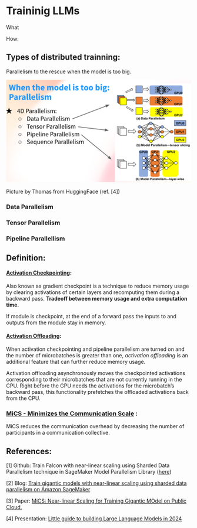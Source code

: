 # Traininig LLMs

What

How:

## Types of distributed trainning:



Parallelism to the rescue when the model is too big.

![image-20240318143745019](./assets/image-20240318143745019.png)

Picture by Thomas from HuggingFace (ref. [4])

### Data Parallelism



### Tensor Parallelism



### Pipeline Parallellism

 



## Definition:

#### [Activation Checkpointing](https://docs.aws.amazon.com/sagemaker/latest/dg/model-parallel-extended-features-pytorch-activation-checkpointing.html): 

Also known as gradient checkpoint is a technique to reduce memory usage by clearing activations of certain layers and recomputing them during a backward pass. **Tradeoff between memory usage and extra computation time.** 

If module is checkpoint, at the end of a forward pass the inputs to and outputs from the module stay in memory.

#### [Activation Offloading](https://docs.aws.amazon.com/sagemaker/latest/dg/model-parallel-extended-features-pytorch-activation-offloading.html): 

When activation checkpointing and pipeline parallelism are turned on and the number of microbatches is greater than one, *activation offloading* is an additional feature that can further reduce memory usage. 

Activation offloading asynchronously moves the checkpointed activations corresponding to their microbatches that are not currently running in the CPU. Right before the GPU needs the activations for the microbatch’s backward pass, this functionality prefetches the offloaded activations back from the CPU.

### [MiCS - Minimizes the Communication Scale](https://arxiv.org/pdf/2205.00119.pdf) : 

MiCS reduces the communication overhead by decreasing the number of participants in a communication collective.

## References:

[1] Github: Train Falcon with near-linear scaling using Sharded Data Parallelism technique in SageMaker Model Parallelism Library ([here](https://github.com/aws/amazon-sagemaker-examples/tree/main/training/distributed_training))

[2] Blog: [Train gigantic models with near-linear scaling using sharded data parallelism on Amazon SageMaker](https://aws.amazon.com/blogs/machine-learning/train-gigantic-models-with-near-linear-scaling-using-sharded-data-parallelism-on-amazon-sagemaker/) 

[3] Paper: [MiCS: Near-linear Scaling for Training Gigantic MOdel on Public Cloud.](https://arxiv.org/pdf/2205.00119.pdf)

[4] Presentation: [Little guide to building Large Language Models in 2024](https://docs.google.com/presentation/d/1IkzESdOwdmwvPxIELYJi8--K3EZ98_cL6c5ZcLKSyVg/edit#slide=id.g2c144c77cfe_0_751)